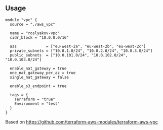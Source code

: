 ## Usage

```hcl
module "vpc" {
  source = "./aws_vpc"

  name = "roslyakov-vpc"
  cidr_block = "10.0.0.0/16"

  azs             = ["eu-west-2a", "eu-west-2b", "eu-west-2c"]
  private_subnets = ["10.0.1.0/24", "10.0.2.0/24", "10.0.3.0/24"]
  public_subnets  = ["10.0.101.0/24", "10.0.102.0/24", "10.0.103.0/24"]

  enable_nat_gateway = true
  one_nat_gateway_per_az = true
  single_nat_gateway = false

  enable_s3_endpoint = true

  tags = {
    Terraform = "true"
    Environment = "test"
  }
}
```

Based on https://github.com/terraform-aws-modules/terraform-aws-vpc